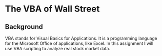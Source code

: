 # The VBA of Wall Street

## Background
VBA stands for Visual Basics for Applications. It is a programming language for the Microsoft Office of applications, like Excel. In this assignment I will use VBA scripting to analyze real stock market data.

